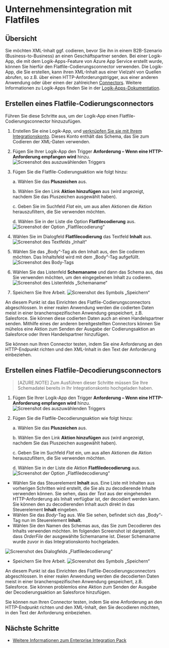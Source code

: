 <properties
	pageTitle="Informationen zum Codieren bzw. Decodieren von Flatfiles mit Enterprise Integration Pack und Logik-Apps | Microsoft Azure App Service | Microsoft Azure"
	description="Verwenden Sie die Features von Enterprise Integration Pack und Logik-Apps zum Codieren bzw. Decodieren von Flatfiles."
	services="app-service\logic"
	documentationCenter=".net,nodejs,java"
	authors="msftman"
	manager="erikre"
	editor="cgronlun"/>

<tags 
	ms.service="logic-apps" 
	ms.workload="integration" 
	ms.tgt_pltfrm="na" 
	ms.devlang="na" 
	ms.topic="article" 
	ms.date="07/08/2016" 
	ms.author="deonhe"/>

# Unternehmensintegration mit Flatfiles

## Übersicht

Sie möchten XML-Inhalt ggf. codieren, bevor Sie ihn in einem B2B-Szenario (Business-to-Business) an einen Geschäftspartner senden. Bei einer Logik-App, die mit dem Logik-Apps-Feature von Azure App Service erstellt wurde, können Sie hierfür den Flatfile-Codierungsconnector verwenden. Die Logik-App, die Sie erstellen, kann ihren XML-Inhalt aus einer Vielzahl von Quellen abrufen, so z.B. über einen HTTP-Anforderungstrigger, aus einer anderen Anwendung oder über einen der zahlreichen [Connectors](../connectors/apis-list.md). Weitere Informationen zu Logik-Apps finden Sie in der [Logik-Apps-Dokumentation](./app-service-logic-what-are-logic-apps.md "Weitere Informationen zu Logik-Apps").

## Erstellen eines Flatfile-Codierungsconnectors

Führen Sie diese Schritte aus, um der Logik-App einen Flatfile-Codierungsconnector hinzuzufügen.

1. Erstellen Sie eine Logik-App, und [verknüpfen Sie sie mit Ihrem Integrationskonto](./app-service-logic-enterprise-integration-accounts.md "Erfahren Sie, wie Sie ein Integrationskonto mit einer Logik-App verknüpfen"). Dieses Konto enthält das Schema, das Sie zum Codieren der XML-Daten verwenden.
2. Fügen Sie Ihrer Logik-App den Trigger **Anforderung – Wenn eine HTTP-Anforderung empfangen wird** hinzu. ![Screenshot des auszuwählenden Triggers](./media/app-service-logic-enterprise-integration-flatfile/flatfile-1.png)
3. Fügen Sie die Flatfile-Codierungsaktion wie folgt hinzu:

    a. Wählen Sie das **Pluszeichen** aus.

	b. Wählen Sie den Link **Aktion hinzufügen** aus (wird angezeigt, nachdem Sie das Pluszeichen ausgewählt haben).

	c. Geben Sie im Suchfeld *Flat* ein, um aus allen Aktionen die Aktion herauszufiltern, die Sie verwenden möchten.

	d. Wählen Sie in der Liste die Option **Flatfilecodierung** aus. ![Screenshot der Option „Flatfilecodierung“](./media/app-service-logic-enterprise-integration-flatfile/flatfile-2.png)
4. Wählen Sie im Dialogfeld **Flatfilecodierung** das Textfeld **Inhalt** aus. ![Screenshot des Textfelds „Inhalt“](./media/app-service-logic-enterprise-integration-flatfile/flatfile-3.png)
5. Wählen Sie das „Body“-Tag als den Inhalt aus, den Sie codieren möchten. Das Inhaltsfeld wird mit dem „Body“-Tag aufgefüllt. ![Screenshot des Body-Tags](./media/app-service-logic-enterprise-integration-flatfile/flatfile-4.png)
6. Wählen Sie das Listenfeld **Schemaname** und dann das Schema aus, das Sie verwenden möchten, um den eingegebenen Inhalt zu codieren. ![Screenshot des Listenfelds „Schemaname“](./media/app-service-logic-enterprise-integration-flatfile/flatfile-5.png)
7. Speichern Sie Ihre Arbeit. ![Screenshot des Symbols „Speichern“](./media/app-service-logic-enterprise-integration-flatfile/flatfile-6.png)

An diesem Punkt ist das Einrichten des Flatfile-Codierungsconnectors abgeschlossen. In einer realen Anwendung werden die codierten Daten meist in einer branchenspezifischen Anwendung gespeichert, z.B. Salesforce. Sie können diese codierten Daten auch an einen Handelspartner senden. Mithilfe eines der anderen bereitgestellten Connectors können Sie mühelos eine Aktion zum Senden der Ausgabe der Codierungsaktion an Salesforce oder Ihren Handelspartner hinzufügen.

Sie können nun Ihren Connector testen, indem Sie eine Anforderung an den HTTP-Endpunkt richten und den XML-Inhalt in den Text der Anforderung einbeziehen.

## Erstellen eines Flatfile-Decodierungsconnectors

>[AZURE.NOTE] Zum Ausführen dieser Schritte müssen Sie Ihre Schemadatei bereits in Ihr Integrationskonto hochgeladen haben.

1. Fügen Sie Ihrer Logik-App den Trigger **Anforderung – Wenn eine HTTP-Anforderung empfangen wird** hinzu. ![Screenshot des auszuwählenden Triggers](./media/app-service-logic-enterprise-integration-flatfile/flatfile-1.png)
2. Fügen Sie die Flatfile-Decodierungsaktion wie folgt hinzu:

    a. Wählen Sie das **Pluszeichen** aus.

	b. Wählen Sie den Link **Aktion hinzufügen** aus (wird angezeigt, nachdem Sie das Pluszeichen ausgewählt haben).

	c. Geben Sie im Suchfeld *Flat* ein, um aus allen Aktionen die Aktion herauszufiltern, die Sie verwenden möchten.

	d. Wählen Sie in der Liste die Aktion **Flatfiledecodierung** aus. ![Screenshot der Option „Flatfiledecodierung“](./media/app-service-logic-enterprise-integration-flatfile/flatfile-2.png)
- Wählen Sie das Steuerelement **Inhalt** aus. Eine Liste mit Inhalten aus vorherigen Schritten wird erstellt, die Sie als zu decodierende Inhalte verwenden können. Sie sehen, dass der *Text* aus der eingehenden HTTP-Anforderung als Inhalt verfügbar ist, der decodiert werden kann. Sie können den zu decodierenden Inhalt auch direkt in das Steuerelement **Inhalt** eingeben.
- Wählen Sie das *Body*-Tag aus. Wie Sie sehen, befindet sich das „Body“-Tag nun im Steuerelement **Inhalt**.
- Wählen Sie den Namen des Schemas aus, das Sie zum Decodieren des Inhalts verwenden möchten. Im folgenden Screenshot ist dargestellt, dass *OrderFile* der ausgewählte Schemaname ist. Dieser Schemaname wurde zuvor in das Integrationskonto hochgeladen.

 ![Screenshot des Dialogfelds „Flatfiledecodierung“](./media/app-service-logic-enterprise-integration-flatfile/flatfile-decode-1.png)
- Speichern Sie Ihre Arbeit. ![Screenshot des Symbols „Speichern“](./media/app-service-logic-enterprise-integration-flatfile/flatfile-6.png)

An diesem Punkt ist das Einrichten des Flatfile-Decodierungsconnectors abgeschlossen. In einer realen Anwendung werden die decodierten Daten meist in einer branchenspezifischen Anwendung gespeichert, z.B. Salesforce. Sie können problemlos eine Aktion zum Senden der Ausgabe der Decodierungsaktion an Salesforce hinzufügen.

Sie können nun Ihren Connector testen, indem Sie eine Anforderung an den HTTP-Endpunkt richten und den XML-Inhalt, den Sie decodieren möchten, in den Text der Anforderung einbeziehen.

## Nächste Schritte
- [Weitere Informationen zum Enterprise Integration Pack](./app-service-logic-enterprise-integration-overview.md "Informationen zum Enterprise Integration Pack")

<!---HONumber=AcomDC_0803_2016-->